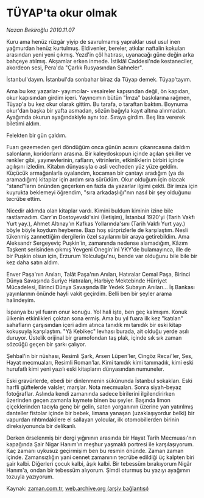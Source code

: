 # TÜYAP'ta okur olmak

*Nazan Bekiroğlu 2010.11.07*

<td class="news-spot">
<p>Kuru ama henüz rüzgâr yiyip de savrulmamış yapraklar usul usul inen yağmurdan henüz kurtulmuş. Eldivenler, bereler, atkılar naftalin kokuları arasından yeni yeni çıkmış. Yezd'in çöl hatırası, uyanacağı güne değin arka bahçeye atılmış. Akşamlar erken inmede. İstiklâl Caddesi'nde kestaneciler, akordeon sesi, Pera'da "Çarlık Rusyasından Sahneler".</p>
<p><p> İstanbul'dayım. İstanbul'da sonbahar biraz da Tüyap demek. Tüyap'tayım.
<p> Ama bu kez yazarlar- yayımcılar- vesaireler kapısından değil, ön kapıdan, okur kapısından girdim içeri. Yayıncımın bütün "İmza" baskılarına rağmen, Tüyap'a bu kez okur olarak gittim. Bu tarafa, o taraftan baktım. Boynuma okur'dan başka bir yafta asmadan, sözün bağıyla kayıt altına alınmadan. Ayağımda okurun ayağındakiyle aynı toz. Sıraya girdim. Beş lira vererek biletimi aldım.
<p> Felekten bir gün çaldım.
<p> Fuarı gezemeden geri döndüğüm onca günün acısını çıkarırcasına daldım salonların, koridorların arasına. Bir kaleydoskopun içinde açılan şekiller ve renkler gibi, yayınevlerinin, rafların, vitrinlerin, etkinliklerin birbiri içinde açılışını izledim. Kitabın dünyasıyla o asli vecheden yüz yüze geldim. Küçücük armağanlarla oyalandım, kocaman bir çantayı aradığım (ya da aramadığım) kitaplar için ardım sıra sürüdüm. Okur olduğum için olacak "stand"ların önünden geçerken en fazla da yazarlar ilgimi çekti. Bir imza için kuyrukta beklemeyi öğrendim, "sıra arkadaşlığı"nın nasıl bir şey olduğunu tecrübe ettim. 
<p> Nicedir aklımda olan kitaplar vardı. Kimini buldum kiminin izine bile rastlamadım. Carr'ın Dostoyevski'sini (İletişim), İstanbul 1920'yi (Tarih Vakfı Yurt yay.), Ahmet Altınay'ın Kafkas Yollarında'sını (Tarih Vakfı Yurt yay.) böyle böyle koydum heybeme. Bazı hoş sürprizlerle de karşılaştım. Nesli tükenmiş zannettiğim dergilerin özel sayılarını bir araya getirebildim. Ama Aleksandr Sergeyeviç Puşkin'in, zamanında nedense alamadığım, Kâzım Taşkent serisinden çıkmış Yevgeni Onegin'ini YKY'de bulamayınca, ille de bir Puşkin olsun için, Erzurum Yolculuğu'nu, bende var olduğunu bile bile bir kez daha satın aldım.
<p> Enver Paşa'nın Anıları, Talât Paşa'nın Anıları, Hatıralar Cemal Paşa, Birinci Dünya Savaşında Suriye Hatıraları, Harbiye Mektebinde Hürriyet Mücadelesi, Birinci Dünya Savaşında Bir Yedek Subayın Anıları... İş Bankası yayınlarının önünde hayli vakit geçirdim. Belli ben bir şeyler arama halindeyim.
<p> İspanya bu yıl fuarın onur konuğu. Yol hali işte, ben geç kalmışım. Konuk ülkenin etkinlikleri çoktan sona ermiş. Ama bu yıl fuara ilk kez "katılan" sahafların çarşısından içeri adım atınca tanıdık mı tanıdık bir eski kitap kokusuyla karşılaştım. "Yâ Kebikec" levhası burada, ait olduğu yerde asılı duruyor. Üstelik orijinal bir gramofondan taş plak, içinde sık sık zaman sözcüğü geçen bir şarkı çalıyor.
<p> Şehbal'in bir nüshası, Resimli Şark, Arsen Lüpen'ler, Cingöz Recai'ler, Ses, Hayat mecmuaları, Resimli Roman'lar. Kimi tanıdık kimi tanımadık, kimi eski hurufatlı kimi yeni yazılı eski kitapların dünyasından numuneler.
<p> Eski gravürlerde, ebedi bir dinlenmenin sükûnunda İstanbul sokakları. Eski harfli güftelerde valsler, marşlar. Nota mecmuaları. Sonra siyah-beyaz fotoğraflar. Aslında kendi zamanında sadece birilerini ilgilendirirken üzerinden geçen zamanla kıymete binen bu şeyler. Başında limon çiçeklerinden tacıyla genç bir gelin, saten yorganının üzerine yan yatırılmış danteller fistolar içinde bir bebek, limana yanaşan (uzaklaşıyordur belki) bir vapurdan rıhtımdakilere el sallayan yolcular, ilk otomobillerden birinin direksiyonunda bir delikanlı. 
<p> Derken örselenmiş bir dergi yığınının arasında bir Hayat Tarih Mecmuası'nın kapağında Şair Nigar Hanım'ın meşhur yaşmaklı portresi ile karşılaşıyorum. Kaç zamanı uykusuz geçirmişim ben bu resmin önünde. Zaman zaman içinde. Zamansızlığın yani cennet zamanının tecrübe edildiği üç kalpten biri şair kalbi. Diğerleri çocuk kalbi, âşık kalbi. Bir tebessüm bırakıyorum Nigâr Hanım'a, ondan bir tebessüm alıyorum. Şimdi oturmuş bu yazıyı ayağımın tozuyla yazıyorum.</p>
<a href="http://web.archive.org/web/20101130212810/mailto:/">
</a></p></p></p></p></p></p></p></p></p></p></td>

Kaynak: [zaman.com.tr](http://zaman.com.tr/yazar.do?yazino=1049745), [web.archive.org (arşiv bağlantısı)](http://web.archive.org/web/20101130212810/http://zaman.com.tr/yazar.do?yazino=1049745)
